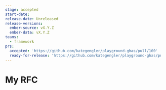 ```yaml
---
stage: accepted
start-date:
release-date: Unreleased
release-versions:
  ember-source: vX.Y.Z
  ember-data: vX.Y.Z
teams:
  - framework
prs:
  accepted: 'https://github.com/kategengler/playground-ghas/pull/100'
  ready-for-release: 'https://github.com/kategengler/playground-ghas/pull/101'
---
```

# My RFC

